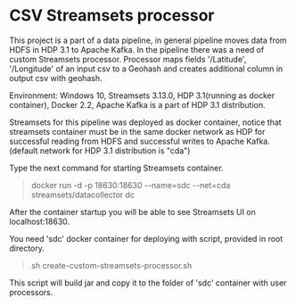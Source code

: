 # CSV Streamsets processor
This project is a part of a data pipeline, in general pipeline moves data from HDFS in HDP 3.1 to 
Apache Kafka. In the pipeline there was a need of custom Streamsets processor.
Processor maps fields '/Latitude', '/Longitude' of an input csv to a Geohash 
and creates additional column in output csv with geohash.

Environment:
Windows 10, Streamsets 3.13.0, HDP 3.1(running as docker container), Docker 2.2, Apache Kafka is a part of HDP 3.1 distribution.

Streamsets for this pipeline was deployed as docker container, notice that streamsets container
must be in the same docker network as HDP for successful reading from HDFS and successful writes to
Apache Kafka.(default network for HDP 3.1 distribution is "cda")

Type the next command for starting Streamsets container.
> docker run -d -p 18630:18630 --name=sdc --net=cda streamsets/datacollector dc

After the container startup you will be able to see Streamsets UI on localhost:18630. 

You need 'sdc' docker container for deploying with script, provided in root directory. 
>sh create-custom-streamsets-processor.sh

This script will build jar and copy it to the folder of 'sdc' container with user processors.
